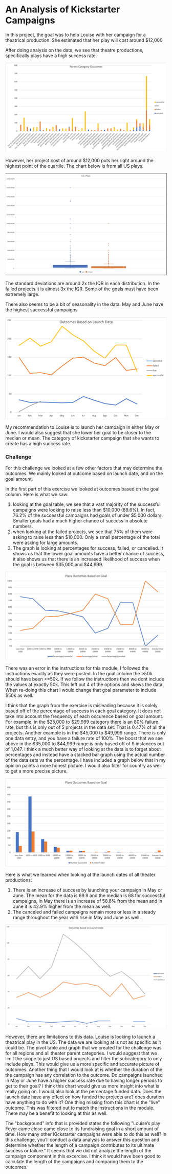 # An Analysis of Kickstarter Campaigns
In this project, the goal was to help Louise with her campaign for a theatrical production. She estimated that her play will cost around $12,000

After doing analysis on the data, we see that theatre productions, specifically plays have a high success rate. 

![](ParentCategoryOutcomes.png)

However, her project cost of around $12,000 puts her right around the highest point of the quartile. The chart below is from all US plays.

![](boxandwhisker.png)

The standard deviations are around 2x the IQR in each distribution. In the failed projects it is almost 3x the IQR. Some of the goals must have been extremely large.

There also seems to be a bit of seasonality in the data. May and June have the highest successful campaigns

![](OutcomesBasedonLaunchDatelesson.png)

My recommendation to Louise is to launch her campaign in either May or June. I would also suggest that she lower her goal to be closer to the median or mean. The category of kickstarter campaign that she wants to create has a high success rate.

### Challenge
For this challenge we looked at a few other factors that may determine the outcomes. We mainly looked at outcome based on launch date, and on the goal amount. 

In the first part of this exercise we looked at outcomes based on the goal column.  Here is what we saw:
1. looking at the goal table, we see that a vast majority of the successful campaigns were looking to raise less than $10,000 (89.6%). In fact, 76.2% of the successful campaigns had goals of under $5,000 dollars. Smaller goals had a much higher chance of success in absolute numbers.
2. when looking at the failed projects, we see that 75% of them were asking to raise less than $10,000. Only a small percentage of the total were asking for large amounts.
3. The graph is looking at percentages for success, failed, or cancelled. It shows us that the lower goal amounts have a better chance of success, it also shows us that there is an increased likelihood of success when the goal is between $35,000 and $44,999. 

![](outcomesbasedongoal.png)


There was an error in the instructions for this module. I followed the instructions exactly as they were posted. In the goal column the >50k should have been >=50k.  If we follow the instructions then we dont include the values at exactly 50k. This left out 4 of the options and skews the data. When re-doing this chart i would change that goal parameter to include $50k as well.

I think that the graph from the exercise is misleading because it is solely based off of the percentage of success in each goal category. It does not take into account the frequency of each occurence based on goal amount. For example: in the $25,000 to $29,999 category there is an 80% failure rate, but this is only out of 5 projects in the data set. That is 0.47% of all the projects. Another example is in the $45,000 to $49,999 range. There is only one data entry, and you have a failure rate of 100%. The boost that we see above in the $35,000 to $44,999 range is only based off of 9 instances out of 1,047. I think a much better way of looking at the data is to forget about percentages and instead have a stacked bar graph using the actual number of the data sets vs the percentage. I have included a graph below that in my opinion paints a more honest picture. I would also filter for country as well to get a more precise picture. 

![](baroutcomes.png)

Here is what we learned when looking at the launch dates of all theater productions:
1. There is an increase of success by launching your campaign in May or June. The mean for the data is 69.9 and the median is 68 for successful campaigns, in May there is an increase of 58.6% from the mean and in June it is 42.9% higher from the mean as well.
2. The canceled and failed campaigns remain more or less in a steady range throughout the year with rise in May and June as well.

![](OutcomesBasedonLaunchDate.png)

However, there are limitations to this data. Louise is looking to launch a theatrical play in the US. The data we are looking at is not as specific as it could be. The pivot table and graph that we created for the challenge was for all regions and all theater parent categories. I would suggest that we limit the scope to just US based projects and filter the subcategory to only include plays. This would give us a more specific and accurate picture of outcomes. Another thing that I would look at is whether the duration of the the campaign has any correlation to the outcome. Do campaigns launched in May or June have a higher success rate due to having longer periods to get to their goal? I think this chart would give us more insight into what is really going on. I would also look at the percentage funded data. Does the launch date have any effect on how funded the projects are? does duration have anything to do with it? One thing missing from this chart is the "live" outcome. This was filtered out to match the instructions in the module. There may be a benefit to looking at this as well.

The "background" info that is provided states the following "Louise’s play Fever came close came close to its fundraising goal in a short amount of time. How many other Kickstarter campaigns were able to do this as well? In this challenge, you’ll conduct a data analysis to answer this question and determine whether the length of a campaign contributes to its ultimate success or failure." It seems that we did not analyze the length of the campaign component in this excercise. I think it would have been good to calculate the length of the campaigns and comparing them to the outcomes.
